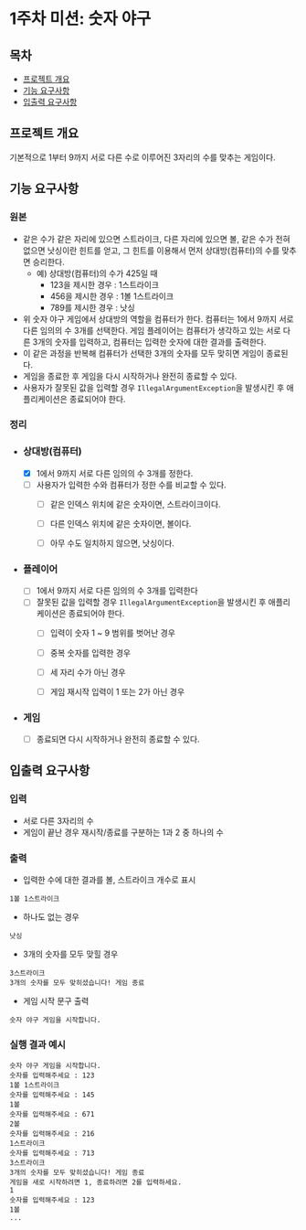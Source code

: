 # 1주차 미션: 숫자 야구

## 목차

- [프로젝트 개요](#프로젝트-개요)
- [기능 요구사항](#기능-요구사항)
- [입출력 요구사항](#입출력-요구사항)

## 프로젝트 개요

기본적으로 1부터 9까지 서로 다른 수로 이루어진 3자리의 수를 맞추는 게임이다.

## 기능 요구사항

### 원본

- 같은 수가 같은 자리에 있으면 스트라이크, 다른 자리에 있으면 볼, 같은 수가 전혀 없으면 낫싱이란 힌트를 얻고, 그 힌트를 이용해서 먼저 상대방(컴퓨터)의 수를 맞추면 승리한다.
    - 예) 상대방(컴퓨터)의 수가 425일 때
        - 123을 제시한 경우 : 1스트라이크
        - 456을 제시한 경우 : 1볼 1스트라이크
        - 789를 제시한 경우 : 낫싱
- 위 숫자 야구 게임에서 상대방의 역할을 컴퓨터가 한다. 컴퓨터는 1에서 9까지 서로 다른 임의의 수 3개를 선택한다. 게임 플레이어는 컴퓨터가 생각하고 있는 서로 다른 3개의 숫자를 입력하고, 컴퓨터는 입력한
  숫자에 대한 결과를 출력한다.
- 이 같은 과정을 반복해 컴퓨터가 선택한 3개의 숫자를 모두 맞히면 게임이 종료된다.
- 게임을 종료한 후 게임을 다시 시작하거나 완전히 종료할 수 있다.
- 사용자가 잘못된 값을 입력할 경우 `IllegalArgumentException`을 발생시킨 후 애플리케이션은 종료되어야 한다.

### 정리

- ### 상대방(컴퓨터)
    - [X] 1에서 9까지 서로 다른 임의의 수 3개를 정한다.
    - [ ] 사용자가 입력한 수와 컴퓨터가 정한 수를 비교할 수 있다.
        - [ ] 같은 인덱스 위치에 같은 숫자이면, 스트라이크이다.
        - [ ] 다른 인덱스 위치에 같은 숫자이면, 볼이다.
        - [ ] 아무 수도 일치하지 않으면, 낫싱이다.


- ### 플레이어
    - [ ] 1에서 9까지 서로 다른 임의의 수 3개를 입력한다
    - [ ] 잘못된 값을 입력할 경우 `IllegalArgumentException`을 발생시킨 후 애플리케이션은 종료되어야 한다.
        - [ ] 입력이 숫자 1 ~ 9 범위를 벗어난 경우
        - [ ] 중복 숫자를 입력한 경우
        - [ ] 세 자리 수가 아닌 경우
        - [ ] 게임 재시작 입력이 1 또는 2가 아닌 경우


- ### 게임
    - [ ] 종료되면 다시 시작하거나 완전히 종료할 수 있다.

## 입출력 요구사항
### 입력

- 서로 다른 3자리의 수
- 게임이 끝난 경우 재시작/종료를 구분하는 1과 2 중 하나의 수

### 출력

- 입력한 수에 대한 결과를 볼, 스트라이크 개수로 표시

```
1볼 1스트라이크
```

- 하나도 없는 경우

```
낫싱
```

- 3개의 숫자를 모두 맞힐 경우

```
3스트라이크
3개의 숫자를 모두 맞히셨습니다! 게임 종료
```

- 게임 시작 문구 출력

```
숫자 야구 게임을 시작합니다.
``` 

### 실행 결과 예시

```
숫자 야구 게임을 시작합니다.
숫자를 입력해주세요 : 123
1볼 1스트라이크
숫자를 입력해주세요 : 145
1볼
숫자를 입력해주세요 : 671
2볼
숫자를 입력해주세요 : 216
1스트라이크
숫자를 입력해주세요 : 713
3스트라이크
3개의 숫자를 모두 맞히셨습니다! 게임 종료
게임을 새로 시작하려면 1, 종료하려면 2를 입력하세요.
1
숫자를 입력해주세요 : 123
1볼
...
